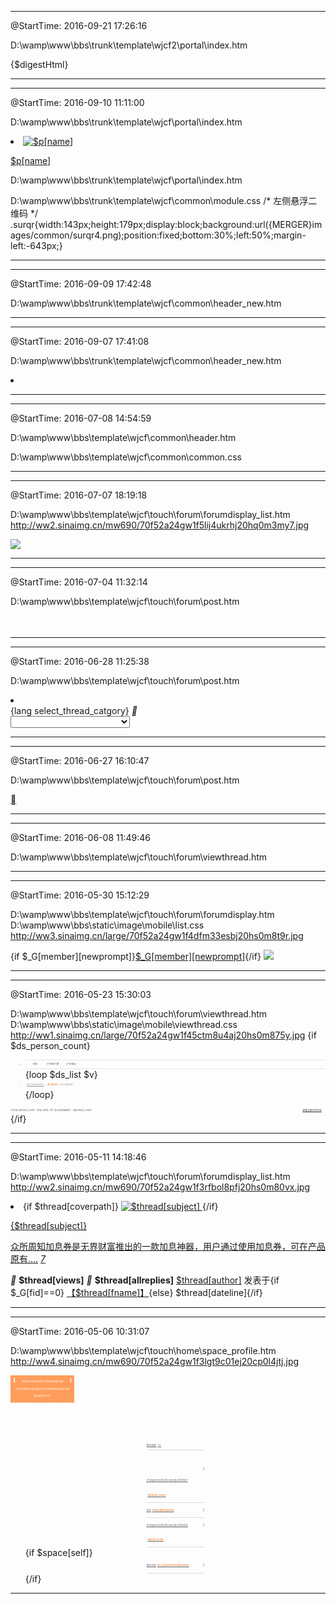 
-----------------------------------------------------------------------
@StartTime: 2016-09-21 17:26:16

D:\wamp\www\bbs\trunk\template\wjcf2\portal\index.htm
<!-- 首页调用文章列表 -->
<section id="conlist">{$digestHtml}</section>

-----------------------------------------------------------------------
-----------------------------------------------------------------------
@StartTime: 2016-09-10 11:11:00

D:\wamp\www\bbs\trunk\template\wjcf\portal\index.htm
<li>
    <a href="$p[url]" target="_blank">
        <img src="data/attachment/portal/$p[logo]" alt="$p[name]">
    </a>
    <p><a href="$p[url]" target="_blank">$p[name]</a></p>
</li>

D:\wamp\www\bbs\trunk\template\wjcf\portal\index.htm
<!-- 惊喜二维码（左） -->
<div class="surqr"></div>

D:\wamp\www\bbs\trunk\template\wjcf\common\module.css
/* 左侧悬浮二维码 */
.surqr{width:143px;height:179px;display:block;background:url({MERGER}images/common/surqr4.png);position:fixed;bottom:30%;left:50%;margin-left:-643px;}

-----------------------------------------------------------------------
-----------------------------------------------------------------------
@StartTime: 2016-09-09 17:42:48

D:\wamp\www\bbs\trunk\template\wjcf\common\header_new.htm
<!--{subtemplate common/header_userstatus}-->

-----------------------------------------------------------------------
-----------------------------------------------------------------------
@StartTime: 2016-09-07 17:41:08

D:\wamp\www\bbs\trunk\template\wjcf\common\header_new.htm
<!--{eval $mnid = getcurrentnav();}-->
<!--{loop $_G['setting']['navs'] $nav}-->
<!--{if $nav['available'] && (!$nav['level'] || ($nav['level'] == 1 && $_G['uid']) || ($nav['level'] == 2 && $_G['adminid'] > 0) || ($nav['level'] == 3 && $_G['adminid'] == 1))}-->
<li {if $mnid == $nav[navid] || ($mnid == 'mn_portal' && $nav[navname] == '首页')}class="a"{/if} $nav[nav]></li>
<!--{/if}-->
<!--{/loop}-->

-----------------------------------------------------------------------
-----------------------------------------------------------------------
@StartTime: 2016-07-08 14:54:59

D:\wamp\www\bbs\template\wjcf\common\header.htm
<div class="float_bag" style="display:none;">
    <img src="$_G['style']['merger']images/act/act_wap/up.png" class="up">
    <dl class="slectdown">
        <dt>
            <a href= "/business.html"class="rn01">加息券专区</a>
            <a href="coupon.html" class="rn01">红包买卖</a>
        </dt>
    </dl>
</div>

D:\wamp\www\bbs\template\wjcf\common\common.css
<style>
    .float_bag{width:96px;display:block;position:absolute;left:50%;top:45px;margin-left:305px;z-index:4;}
    .float_bag .up{width:10px;height:5px;display:block;margin:0 auto -1px;padding-top:5px;}
    .float_bag .slectdown{border:1px solid #ff8a3c;width:94px;font:14px "Microsoft yahei";color:#666666;text-align:center;background:#fff;display:block;}
    .float_bag .slectdown a{height:38px;display:block;line-height:38px;color:#666666;}
    .float_bag .slectdown a:hover{background:#ff8a3c;color:#fff;}
</style>

-----------------------------------------------------------------------
-----------------------------------------------------------------------
@StartTime: 2016-07-07 18:19:18

D:\wamp\www\bbs\template\wjcf\touch\forum\forumdisplay_list.htm
http://ww2.sinaimg.cn/mw690/70f52a24gw1f5lij4ukrhj20hq0m3my7.jpg
<!-- 活动线报推荐在微部落首页展示的小广告 -->
<!--{if $key < 1 && $_G[fid]==0 }-->
<a href="#" class="indexaction"><img src="$_G['style']['merger']images/example/y_11.png"></a>
<div class="zline"></div>
<!--{/if}-->

-----------------------------------------------------------------------
-----------------------------------------------------------------------
@StartTime: 2016-07-04 11:32:14

D:\wamp\www\bbs\template\wjcf\touch\forum\post.htm
<!-- 发布页面添加图片按钮 -->
<a href="javascript:void(0);" class="fileplus" style="background:url({STATICURL}image/mobile/images/icon_photo.png) no-repeat 50%;overflow:hidden;">
    <input type="file" name="Filedata" id="filedata" style="opacity:0;"/>
</a>
<style>
    .post_from .fileplus{width:.78rem;height:.78rem;display:block;border:1px dashed #ccc;position:absolute;margin-top:.15rem;right:.15rem;}
    .post_from .fileplus input[type="file"]{width:.78rem;height:.78rem;display:block;font-size:.78rem;}
</style>

-----------------------------------------------------------------------
-----------------------------------------------------------------------
@StartTime: 2016-06-28 11:25:38

D:\wamp\www\bbs\template\wjcf\touch\forum\post.htm
<!-- 发布页面头部栏目选择 -->
<!--{if $isfirstpost && !empty($_G['forum'][threadtypes][types])}-->
<li>
    <div class="sort_sel_bg">
        {lang select_thread_catgory}
        <i class="font-icon icon-angle-right">&#xe805;</i>
    </div>
    <select id="typeid" name="typeid" class="sort_sel">
        <option value="0" selected="selected">{lang select_thread_catgory}</option>
        <!--{loop $_G['forum'][threadtypes][types] $typeid $name}-->
        <!--{if empty($_G['forum']['threadtypes']['moderators'][$typeid]) || $_G['forum']['ismoderator']}-->
        <option value="$typeid"{if $thread['typeid'] == $typeid || $_GET['typeid'] == $typeid} selected="selected"{/if}><!--{echo strip_tags($name);}--></option>
        <!--{/if}-->
        <!--{/loop}-->
    </select>
</li>
<!--{/if}-->

-----------------------------------------------------------------------
-----------------------------------------------------------------------
@StartTime: 2016-06-27 16:10:47

D:\wamp\www\bbs\template\wjcf\touch\forum\post.htm
<!-- 发布页面返回按钮 -->
<input type="hidden" name="{if $_GET[action] == 'newthread'}topicsubmit{elseif $_GET[action] == 'reply'}replysubmit{elseif $_GET[action] == 'edit'}editsubmit{/if}" value="yes">
<a href="<!--{if $_GET[action] == 'newthread'}-->forum.php?mod=forumdisplay&fid=$_G[fid]&page=$_GET[page]<!--{else}-->forum.php?mod=redirect&goto=findpost&ptid=$_G[tid]&pid=$pid<!--{/if}-->" class="z font-icon icon-angle-left backbtn">&#xe803;</a>

-----------------------------------------------------------------------
-----------------------------------------------------------------------
@StartTime: 2016-06-08 11:49:46

D:\wamp\www\bbs\template\wjcf\touch\forum\viewthread.htm
<script>
    // 收藏按钮（模板原有，不是我写的）
    $('.favbtn').on('touchend', function() {
        var obj = $(this);
        $.ajax({
            type: 'POST',
            url: obj.attr('href') + '&handlekey=favbtn&inajax=1',
            data: {
                'favoritesubmit': 'true',
                'formhash': '{FORMHASH}'
            },
            dataType: 'xml',
        })
        .success(function(s) {
            popup.open(s.lastChild.firstChild.nodeValue);
            evalscript(s.lastChild.firstChild.nodeValue);
        })
        .error(function() {
            window.location.href = obj.attr('href');
            popup.close();
        });
        return false;
    });
</script>

-----------------------------------------------------------------------
-----------------------------------------------------------------------
@StartTime: 2016-05-30 15:12:29

D:\wamp\www\bbs\template\wjcf\touch\forum\forumdisplay.htm
D:\wamp\www\bbs\static\image\mobile\list.css
http://ww3.sinaimg.cn/large/70f52a24gw1f4dfm33esbj20hs0m8t9r.jpg
<div class="status">
    {if $_G[member][newprompt]}<a href="home.php?mod=space&do=notice&view=mypost" class="notice">$_G[member][newprompt]</a>{/if}
    <a href="home.php?mod=space&uid=$_G[uid]" class="person">
        <img src="$_G['style']['merger']images/touch/t03{if $_G[member][uid]}_{/if}.png">
    </a>
</div>
<style>
    .header .status{height:.45rem;display:block;line-height:.45rem;position:relative;float:right;}
    .header .status .notice{min-width:.14rem;height:.25rem;display:block;font-size:.16rem;color:#fff;line-height:.25rem;text-align:center;background:#f60;border-radius:.8em;padding:0 0.08rem;position:absolute;top:0;right:.32rem;}
    .header .status .person{width:.35rem;height:.39rem;display:block;position:absolute;bottom:0;right:0;}
</style>

-----------------------------------------------------------------------
-----------------------------------------------------------------------
@StartTime: 2016-05-23 15:30:03

D:\wamp\www\bbs\template\wjcf\touch\forum\viewthread.htm
D:\wamp\www\bbs\static\image\mobile\viewthread.css
http://ww1.sinaimg.cn/large/70f52a24gw1f45ctm8u4aj20hs0m875y.jpg
{if $ds_person_count}
<div class="awardlist">
    <ul>
        <li>
            <span>昵称</span>
            <span>打赏碎片数</span>
            <span>打赏理由</span>
        </li>
        {loop $ds_list $v}
        <li>
            <span><a href="home.php?mod=space&uid=$v['uid']">$v['username']</a></span>
            <span>$v['gold']</span>
            <span>$v['reason']</span>
        </li>
        {/loop}
    </ul>
    <p class="counts">
        {if $ds_person_count > $ds_limit}
        <a href="plugin.php?id=huoniao_dashang&a=dashangList&tid=$post[tid]">查看全部打赏记录</a>
        {/if}
        总计加息券碎片：$post[ds_count]
    </p>
</div>
{/if}
<style>
    /*打赏列表*/
    .floortop .awardlist{width:5.8rem;display:block;margin:0 auto 0.2rem;}
    .awardlist li{font-size:.24rem;padding:.3rem 0;color:#999;}
    .awardlist li:first-child{font-size:.24rem;color:#666;border-top:1px solid #E5E5E5;border-bottom:1px solid #E5E5E5;padding:0;}
    .awardlist li span{display:inline-block;vertical-align:middle;}
    .awardlist li:first-child span{line-height:.8rem;text-align:center;}
    .awardlist li span:first-child{width:2rem;text-align:center;}
    .awardlist li span:nth-child(2){width:1.35rem;text-align:center;color:#f60;}
    .awardlist li:first-child span:nth-child(2){color:#666;}
    .awardlist li span:nth-child(3){width:2.2rem;}
    .awardlist li a{color:#999;}
    .awardlist .counts{height:.3rem;font-size:.24rem;color:#666;}
    .awardlist .counts a{height:.3rem;display:block;margin-right:.38rem;color:#333;float:right;}
</style>

-----------------------------------------------------------------------
-----------------------------------------------------------------------
@StartTime: 2016-05-11 14:18:46

D:\wamp\www\bbs\template\wjcf\touch\forum\forumdisplay_list.htm
http://ww2.sinaimg.cn/mw690/70f52a24gw1f3rfbol8pfj20hs0m80vx.jpg
<li class="{if $thread[coverpath]}scli{/if}">
    {if $thread[coverpath]}
    <a class="img_a"href="forum.php?mod=viewthread&tid=$thread[tid]">
        <img src="$thread[coverpath]"alt="$thread[subject]"class="scimg">
    </a>
    {/if}
    <div class="libox">
        <p class="thread_t">
            <!--{template common/thread_label}-->
            <a href="forum.php?mod=viewthread&tid=$thread[tid]">{$thread[subject]}
            </a>
        </p>
        <a href="forum.php?mod=viewthread&tid=$thread[tid]" class="thread_m">众所周知加息券是无界财富推出的一款加息神器，用户通过使用加息券，可在产品原有....</a>
        <a href="forum.php?mod=viewthread&tid=$thread[tid]" class="navimg">
            <span jue-src="http://ww2.sinaimg.cn/mw690/6694d955jw1f3jinhkfgpj20go0i7god.jpg"></span>
            <span jue-src="http://ww2.sinaimg.cn/mw690/6694d955jw1f3jinhkfgpj20go0i7god.jpg"></span>
            <span jue-src="http://ww2.sinaimg.cn/mw690/6694d955jw1f3jinhkfgpj20go0i7god.jpg"></span>
            <i>7</i>
        </a>
        <p class="thread_i">
            <span class="anycount">
                <i class="font-icon icon-eye">&#xe800;</i>
                <b class="eyecount">$thread[views]</b>
                <i class="font-icon icon-comment">&#xe801;
                </i>
                <b class="ballcount">$thread[allreplies]</b>
            </span>
            <a href="home.php?mod=space&uid=$thread[authorid]"class="username">$thread[author]</a>
            <span class="pubfrom">发表于{if $_G[fid]==0}
                <a href="#">【$thread[fname]】</a>{else}
                $thread[dateline]{/if}
            </span>
            <div class="clear"></div>
        </p>
    </div>
</li>
<style>
    .threadlist li.scli{border-bottom:1px solid #E5E5E5;}
    .threadlist li.scli a.img_a{width:1rem;height:2rem;overflow:hidden;display:block;padding:.42rem 0 .16rem;float:left;}
    .threadlist li.scli .scimg{width:1rem;}
    .threadlist li.scli .thread_t{padding-bottom:.06rem;}
    .threadlist li.scli .thread_t a{font-size:.24rem;line-height:.4rem;}
    .threadlist li.scli .thread_m{font-size:.16rem;line-height:.22rem;padding-bottom:.18rem;}
    .threadlist li.scli .thread_i{height:.16rem;font-size:.16rem;line-height:.16rem;border-bottom:none;}
    .threadlist li.scli .libox{width:4.38rem;display:block;float:right;}
</style>
<script>
    $(function(){
        // 书痴集中营左侧图片高度修正
        $('.threadlist li.scli').each(function(){
            $(this).children('.scimg').css('max-height',parseInt($(this).children('.libox').height())+parseInt($(this).children('.libox').css('padding-bottom')));
            wpScroll.refresh();
        });
    });
</script>

-----------------------------------------------------------------------
-----------------------------------------------------------------------
@StartTime: 2016-05-06 10:31:07

D:\wamp\www\bbs\template\wjcf\touch\home\space_profile.htm
http://ww4.sinaimg.cn/mw690/70f52a24gw1f3lgt9c01ej20cp0l4jtj.jpg
<header class="profile">
    <a href="javascript:history.back(-1);" class="font-icon icon-angle-left backbtn">&#xe803;</a>
    <a href="/" class="font-icon icon-home homebtn">&#xe80c;</a>
    <a class="avatar"><!--{avatar($space[uid],middle)}--></a>
    <p class="name">$space[nickname] {if $space[group][icon]}$space[group][icon]{else}$space[group][grouptitle]{/if}</p>
    <p class="counts">
        加息券(<span>$space[integral]</span>) &nbsp;| &nbsp;加息券碎片(<span>$space[credits]</span>)
    </p>
</header>
<div class="profilelist">
    <ul>
        <li>
            <a href="javascript:void(0);">
                我的勋章
                <span>(8)</span>
            </a>
            <span class="mdbox clearfix">
                <img src="$_G['style']['merger']images/medal/md01.png">
                <img src="$_G['style']['merger']images/medal/md02.png">
                <img src="$_G['style']['merger']images/medal/md03.png">
                <img src="$_G['style']['merger']images/medal/md04.png">
                <img src="$_G['style']['merger']images/medal/md05.png">
                <img src="$_G['style']['merger']images/medal/md06.png">
                <img src="$_G['style']['merger']images/medal/md07.png">
                <img src="$_G['style']['merger']images/medal/md08.png">
            </span>
        </li>
        <li>
            <a href="forum.php?mod=guide&view=my&type=thread&uid=$space[uid]">
                <i class="font-icon icon-angle-right">&#xe805;</i>{if $space[self]}我{else}他{/if}的帖子<span>($thread_count)</span>
            </a>
        </li>
        <li>
            <a href="forum.php?mod=task">
                <i class="font-icon icon-angle-right">&#xe805;</i>
                任务<span>修改头像任务未完成</span>
            </a>
        </li>
        <li>
            <a href="forum.php?mod=guide&view=my&type=reply&uid=$space[uid]">
                <i class="font-icon icon-angle-right">&#xe805;</i>{if $space[self]}我{else}他{/if}的回复<span>($post_count)</span>
            </a>
        </li>
        {if $space[self]}
        <li>
            <a href="home.php?mod=space&do=notice&view=mypost">
                <i class="font-icon icon-angle-right">&#xe805;</i>我的消息<span>($_G[member][newprompt])</span>
            </a>
        </li>
        {/if}
    </ul>
</div>
<style>
    /*个人中心主页头部*/
    header.profile{width:6.4rem;height:2.75rem;display:block;background:#FF9D5C;position:relative;overflow:hidden;}
    header.profile .font-icon{width:.36rem;height:.36rem;display:block;font-size:.36rem;line-height:.32rem;text-align:center;color:#fff;position:absolute;}
    header.profile .backbtn{top:.24rem;left:.2rem;}
    header.profile .homebtn{top:.26rem;right:.2rem;}
    header.profile p{font-size:.24rem;color:#fff;text-align:center;}
    header.profile .avatar img{width:1.2rem;height:1.2rem;display:block!important;border-radius:50%;margin:.36rem auto 0;}
    header.profile .name{line-height:.7rem;}
    header.profile .name img{margin-left: .08rem;}
    header.profile .counts{line-height:.32rem;}

    /*个人中心主页列表*/
    .profilelist{width:6.4rem;display:block;}
    .profilelist li{width:5.8rem;display:block;margin:0 auto;border-bottom:1px solid #DCDCDC;}
    .profilelist li a{width:5.8rem;min-height:1.45rem;display:block;font-size:.24rem;color:#666;line-height:1.45rem;}
    .profilelist li a span{color:#f60;margin-left:.12rem;}
    .profilelist li a i{color:#999;float:right;}
    .profilelist .mdbox{width:5.8rem;display:block;margin-top:-0.28rem;}
    .profilelist .mdbox img{width:.95rem;margin-right:.60rem;margin-bottom:.21rem;float:left;}
    .profilelist .mdbox img:nth-child(4n){margin-right:0;}
</style>


-----------------------------------------------------------------------
